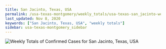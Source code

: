 ```yaml
---
title: San Jacinto, Texas, USA
permalink: /usa-texas-montgomery/weekly_totals/usa-texas-san_jacinto-weekly_totals.html
last_updated: Nov 8, 2020
keywords: ["San Jacinto, Texas, USA", "weekly totals"]
sidebar: usa-texas-montgomery_sidebar
---
```


![Weekly Totals of Confirmed Cases for San Jacinto, Texas, USA](/covid_tracker/images/graphs/usa-texas-san_jacinto-weekly_totals_graph.png)
